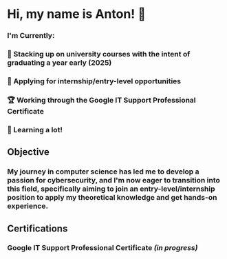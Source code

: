 # Hi, my name is Anton! 👋
### I'm Currently:
### 📅 Stacking up on university courses with the intent of graduating a year early (2025)
### 💼 Applying for internship/entry-level opportunities
### 🏆 Working through the Google IT Support Professional Certificate
### 🧠 Learning a lot!

## Objective

### My journey in computer science has led me to develop a passion for cybersecurity, and I'm now eager to transition into this field, specifically aiming to join an entry-level/internship position to apply my theoretical knowledge and get hands-on experience.

## Certifications
### Google IT Support Professional Certificate *(in progress)*
